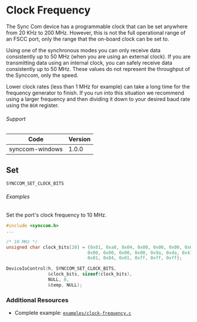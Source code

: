 # Clock Frequency

The Sync Com device has a programmable clock that can be set anywhere from 20 KHz to 200 MHz. However, this is not the full operational range of an FSCC port, only the range that the on-board clock can be set to.

Using one of the synchronous modes you can only receive data consistently up to 50 MHz (when you are using an external clock). If you are transmitting data using an internal clock, you can safely receive data consistently up to 50 MHz. These values do not represent the throughput of the Synccom, only the speed.

Lower clock rates (less than 1 MHz for example) can take a long time for the frequency generator to finish. If you run into this situation we recommend using a larger frequency and then dividing it down to your desired baud rate using the `BGR` register.

###### Support
| Code | Version |
| ---- | ------- |
| synccom-windows | 1.0.0 |


## Set
```c
SYNCCOM_SET_CLOCK_BITS
```

###### Examples
Set the port's clock frequency to 10 MHz.
```c
#include <synccom.h>
...

/* 10 MHz */
unsigned char clock_bits[20] = {0x01, 0xa0, 0x04, 0x00, 0x00, 0x00, 0x00,
                               0x00, 0x00, 0x00, 0x00, 0x9a, 0x4a, 0x41,
                               0x01, 0x84, 0x01, 0xff, 0xff, 0xff};

DeviceIoControl(h, SYNCCOM_SET_CLOCK_BITS,
		        &clock_bits, sizeof(clock_bits),
				NULL, 0,
				&temp, NULL);
```


### Additional Resources
- Complete example: [`examples/clock-frequency.c`](https://github.com/commtech/synccom-windows/blob/master/examples/clock-frequency/clock-frequency.c)